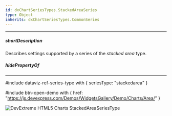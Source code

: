 ```yaml
---
id: dxChartSeriesTypes.StackedAreaSeries
type: Object
inherits: dxChartSeriesTypes.CommonSeries
---
```

---
##### shortDescription
Describes settings supported by a series of the *stacked area* type.

##### hidePropertyOf

---
#include dataviz-ref-series-type with { 
    seriesType: "stackedarea"
}

#include btn-open-demo with {
    href: "https://js.devexpress.com/Demos/WidgetsGallery/Demo/Charts/Area/"
}

![DevExtreme HTML5 Charts StackedAreaSeriesType](/images/ChartJS/StackedArea.png)